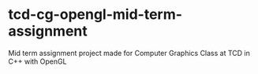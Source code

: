 # tcd-cg-opengl-mid-term-assignment
Mid term assignment project made for Computer Graphics Class at TCD in C++ with OpenGL
